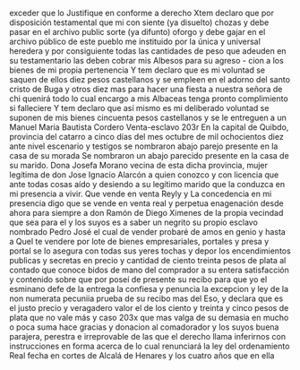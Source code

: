 exceder que lo Justifique en conforme a derecho
Xtem declaro que por disposición testamental que mi con
siente (ya disuelto) chozas y debe pasar en el archivo public
sorte (ya difunto) oforgo y debe gajar en el archivo público de este pueblo me instituido por la única y universal heredera y por consiguiente todas las cantidades de peso que adeuden en su testamentario las deben cobrar mis Albesos para su agreso -
cion a los bienes de mi propia pertenencia
Y tem declaro que es mi voluntad se saquen de ellos diez pesos
castellanos y se empleen en el adorno del santo cristo de Buga y
otros diez mas para hacer una fiesta a nuestra señora de chi
quenirá todo lo cual encargo a mis Albaceas tenga pronto
complimiento si falleciere
Y tem declaro que así mismo es mi deliberado voluntad se suponen
de mis bienes cincuenta pesos castellanos y se le entreguen a un
Manuel Maria Bautista Cordero
Venta-esclavo 203r
En la capital de Quibdo, provincia del catarro a cinco días del mes
octubre de mil ochocientos diez ante nivel escenario y testigos
se nombraron abajo parejo presente en la casa de su morada
Se nombraron un abajo parecido presente en la casa de su marido. Dona Josefa Morano vecina de esta dicha provincia, mujer legítima de don Jose Ignacio Alarcón a quien conozco y con licencia que ante todas cosas aído y desiendo a su legítimo marido que la conduzca en mi presencia a vivir. Que vende en venta Reyly y
La concedencia en mi presencia digo que se vende en venta real y perpetua enagenación desde ahora para siempre a don Ramón de Diego Ximenes de la propia vecindad que sea para el y los suyos es a saber un negrito su propio esclavo nombrado Pedro José el cual de vender probaré de amos en genio y hasta a
Quel te vendere por lote de bienes empresariales, portales y presa y portal se lo asegura con todas sus yeres tochas y depor los encendimientos publicas y secretas en precio y cantidad de ciento treinta pesos de plata al contado que conoce
bidos de mano del comprador a su entera satisfacción y contenido sobre que por poseí de presente su recibo para que yo el esminano defe de la entrega la confiesa y penuncia la excepcion y ley de la non numerata pecuniia prueba de su recibo mas del
Eso, y declara que es el justo precio y veragadero valor el de los ciento y treinta y cinco pesos de plata que no vale más y caso 203x que mas valga de su demasia en mucho o poca suma hace gracias y donacion al comadorador y los suyos buena parajera, perestra e
irreprovable de las que el derecho llama inferirnos con instrucciones en forma acerca de lo cual renunciará la ley del ordenamiento Real fecha en cortes de Alcalá de Henares y los cuatro años que en ella